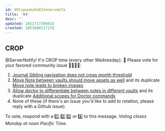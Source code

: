 ```yaml
---
id: 49tspwumahk833nnersme7a
title: '04'
desc: ''
updated: 1651717306615
created: 1651688117178
---
```


## CROP

@ServerNotify! It's CROP time (every other Wednesday). 🙂 Please vote for your favored community issue 👨‍🌾👩‍🌾:

1. [Journal Sibling navigation does not cross month threshold](https://github.com/dendronhq/dendron/issues/688)
2. [Move Note between vaults should move assets as well](https://github.com/dendronhq/dendron/issues/525) and its duplicate [Move note leads to broken images](https://github.com/dendronhq/dendron/issues/2202)
3. [Allow doctor to differentiate between notes in different vaults](https://github.com/dendronhq/dendron/issues/2540) and its duplicate [Additional scopes for Doctor commands](https://github.com/dendronhq/dendron/issues/2809)
4. None of these (if there's an issue you'd like to add to rotation, please reply with a Github issue).

To vote, respond with a 1️⃣ 2️⃣ 3️⃣ or 4️⃣ to this message. _Voting closes Monday at noon Pacific Time_.
